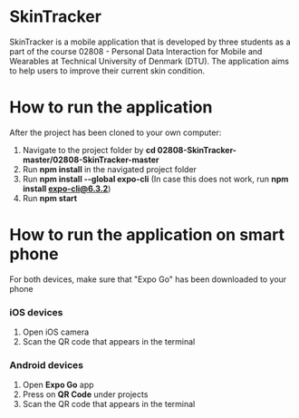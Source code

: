 # SkinTracker

SkinTracker is a mobile application that is developed by three students as a part of the course 02808 - Personal Data Interaction for Mobile and Wearables at Technical University of Denmark (DTU). The application aims to help users to improve their current skin condition.

# How to run the application
After the project has been cloned to your own computer:

1. Navigate to the project folder by **cd 02808-SkinTracker-master/02808-SkinTracker-master**
2. Run **npm install** in the navigated project folder
3. Run **npm install --global expo-cli** (In case this does not work, run **npm install expo-cli@6.3.2**)
4. Run **npm start**

# How to run the application on smart phone

For both devices, make sure that "Expo Go" has been downloaded to your phone

### iOS devices
1. Open iOS camera
2. Scan the QR code that appears in the terminal

### Android devices
1. Open **Expo Go** app
2. Press on **QR Code** under projects
3. Scan the QR code that appears in the terminal
